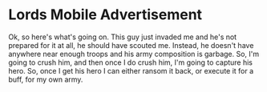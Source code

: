 # Lords Mobile Advertisement
Ok, so here's what's going on. This guy just invaded me and he's not prepared for it at all, he should have scouted me. Instead, he doesn't have anywhere near enough troops and his army composition is garbage. So, I'm going to crush him, and then once I do crush him, I'm going to capture his hero. So, once I get his hero I can either ransom it back, or execute it for a buff, for my own army.
